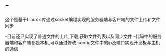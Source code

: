 # -
这个是基于Linux c库通过socket编程实现的服务器端与客户端的文件上传和文件同步

-目前还只实现了普通文件的上传,下载,获取文件列表以及同步文件
-代码中的服务器端和客户端都是本机,可以通过修改.config文件中的ip及端口实现开发板与主机的通信

